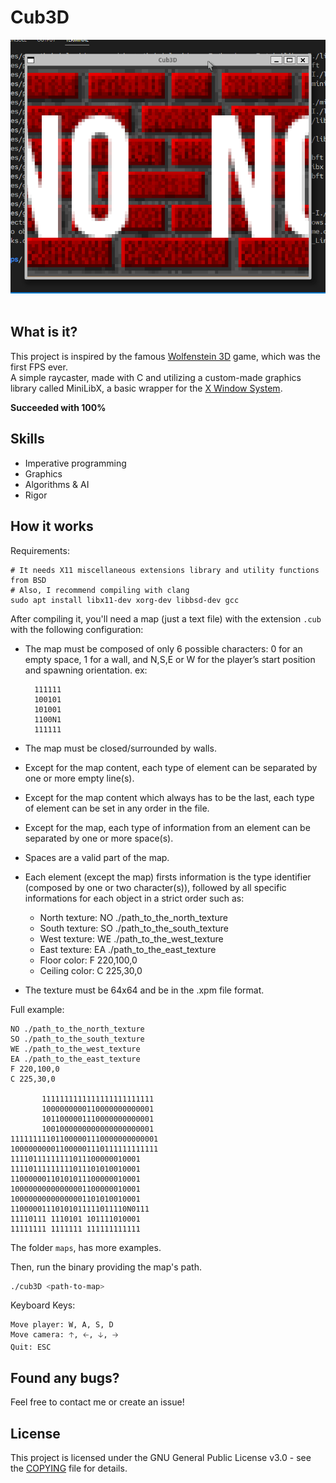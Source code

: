 # Cub3D

<div align="center">
  <img src="./assets/example.gif"/>
</div>  
<br/>


## What is it?
This project is inspired by the famous [Wolfenstein 3D](https://en.wikipedia.org/wiki/Wolfenstein_3D) game, which was the first FPS ever.  
A simple raycaster, made with C and utilizing a custom-made graphics library called MiniLibX, a basic wrapper for the [X Window System](https://pt.wikipedia.org/wiki/X_Window_System).  

**Succeeded with 100%**

## Skills
 - Imperative programming
 - Graphics
 - Algorithms & AI
 - Rigor


## How it works
Requirements:
```shell
# It needs X11 miscellaneous extensions library and utility functions from BSD
# Also, I recommend compiling with clang
sudo apt install libx11-dev xorg-dev libbsd-dev gcc
```

After compiling it, you'll need a map (just a text file) with the extension `.cub` with the following configuration:

- The map must be composed of only 6 possible characters: 0 for an empty space, 1 for a wall, and N,S,E or W for the player’s start position and spawning orientation. ex:

		111111
		100101
		101001
		1100N1
		111111

- The map must be closed/surrounded by walls.
- Except for the map content, each type of element can be separated by one or more empty line(s).
- Except for the map content which always has to be the last, each type of element can be set in any order in the file.
-  Except for the map, each type of information from an element can be separated by one or more space(s).
- Spaces are a valid part of the map.
- Each element (except the map) firsts information is the type identifier (composed by one or two character(s)), followed by all specific informations for each object in a strict order such as:
  - North texture:
	NO ./path_to_the_north_texture
  - South texture:
	SO ./path_to_the_south_texture
  - West texture:
	WE ./path_to_the_west_texture
  - East texture:
	EA ./path_to_the_east_texture
  - Floor color:
	F 220,100,0
  - Ceiling color:
	C 225,30,0

- The texture must be 64x64 and be in the .xpm file format.  


Full example:
 ```shell
NO ./path_to_the_north_texture
SO ./path_to_the_south_texture
WE ./path_to_the_west_texture
EA ./path_to_the_east_texture
F 220,100,0
C 225,30,0

		1111111111111111111111111
		1000000000110000000000001
		1011000001110000000000001
		1001000000000000000000001
111111111011000001110000000000001
100000000011000001110111111111111
11110111111111011100000010001
11110111111111011101010010001
11000000110101011100000010001
10000000000000001100000010001
10000000000000001101010010001
11000001110101011111011110N0111
11110111 1110101 101111010001
11111111 1111111 111111111111
 ```
The folder `maps`, has more examples.  

Then, run the binary providing the map's path.
``` sh
./cub3D <path-to-map>
```

Keyboard Keys:

	Move player: W, A, S, D
	Move camera: 🡡, 🡠, 🡣, 🡢
	Quit: ESC


## Found any bugs?
Feel free to contact me or create an issue!

## License
This project is licensed under the GNU General Public License v3.0 - see the [COPYING](https://github.com/hde-oliv/cub3D/blob/master/COPYING) file for details.
